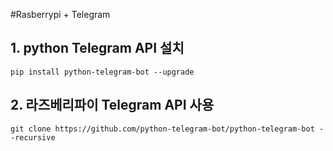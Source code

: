#Rasberrypi + Telegram
## 1. python Telegram API 설치
```
pip install python-telegram-bot --upgrade
```
## 2. 라즈베리파이 Telegram API 사용
```
git clone https://github.com/python-telegram-bot/python-telegram-bot --recursive
```
